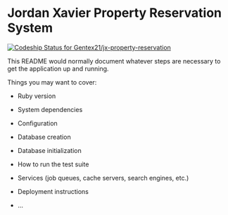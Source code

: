 # Jordan Xavier Property Reservation System

[ ![Codeship Status for Gentex21/jx-property-reservation](https://app.codeship.com/projects/e30cfee0-7651-0136-7c90-0ec684817b49/status?branch=master)](https://app.codeship.com/projects/299921)




This README would normally document whatever steps are necessary to get the
application up and running.

Things you may want to cover:

* Ruby version

* System dependencies

* Configuration

* Database creation

* Database initialization

* How to run the test suite

* Services (job queues, cache servers, search engines, etc.)

* Deployment instructions

* ...
